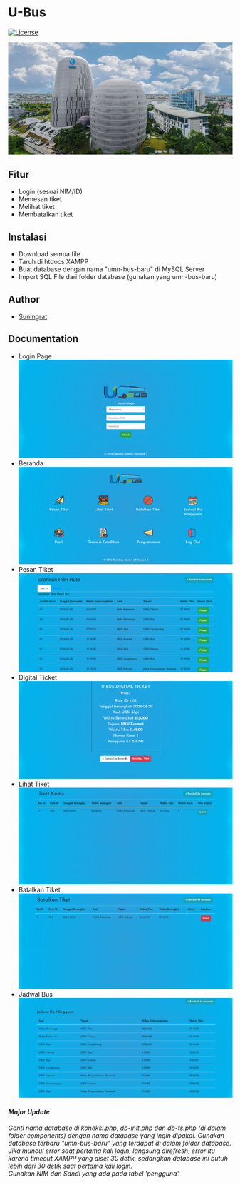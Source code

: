 # U-Bus
[![License](http://img.shields.io/:license-mit-blue.svg)](http://doge.mit-license.org)

![Universitas Multimedia Nusantara](images/documentation/umn-tawarkan-beasiswa-sejumlah-program-studi-khusus-minat.jpg)

## Fitur
- Login (sesuai NIM/ID)
- Memesan tiket
- Melihat tiket
- Membatalkan tiket

## Instalasi
- Download semua file
- Taruh di htdocs XAMPP
- Buat database dengan nama "umn-bus-baru" di MySQL Server
- Import SQL File dari folder database (gunakan yang umn-bus-baru)

## Author
- [Suningrat]( https://github.com/soeningrat )

## Documentation
- Login Page
![Login](images/documentation/login.png)
- Beranda
![Beranda](images/documentation/beranda.png)
- Pesan Tiket
![Pesan Tiket](images/documentation/pesantiket.png)
- Digital Ticket
![Digital Ticket](images/documentation/cetaktiket.png)
- Lihat Tiket
![Tiket](images/documentation/lihattiket.png)
- Batalkan Tiket
![Batalkan Tiket](images/documentation/bataltiket.png)
- Jadwal Bus
![Jadwal Bus](images/documentation/jadwalbus.png)


#### <i>Major Update<i>
<i>Ganti nama database di koneksi.php, db-init.php dan db-ts.php (di dalam folder components) dengan nama database yang ingin dipakai. Gunakan database terbaru "umn-bus-baru" yang terdapat di dalam folder database. <bold> Jika muncul error saat pertama kali login, langsung direfresh, error itu karena timeout XAMPP yang diset 30 detik, sedangkan database ini butuh lebih dari 30 detik saat pertama kali login.</bold><i><br>Gunakan NIM dan Sandi yang ada pada tabel 'pengguna'.

